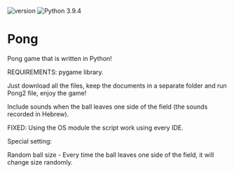 
![version](https://img.shields.io/badge/version-2.0-blue) ![Python 3.9.4](https://img.shields.io/badge/Python-3.9.4-yellow.svg)

# Pong
Pong game that is written in Python!

REQUIREMENTS: pygame library.

Just download all the files, keep the documents in a separate folder and run Pong2 file, enjoy the game!

Include sounds when the ball leaves one side of the field (the sounds recorded in Hebrew).

FIXED: Using the OS module the script work using every IDE.

Special setting: 

Random ball size - 
Every time the ball leaves one side of the field, it will change size randomly.

